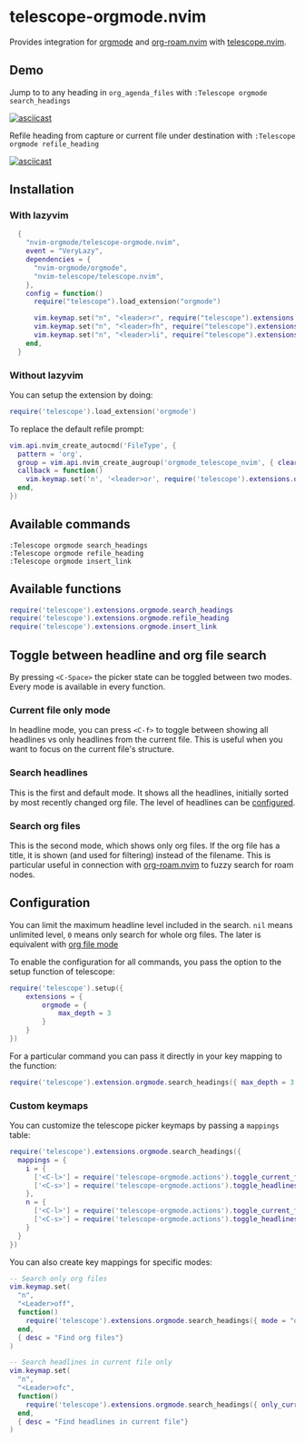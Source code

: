 # telescope-orgmode.nvim

Provides integration for [orgmode](https://github.com/nvim-orgmode/orgmode) and
[org-roam.nvim](https://github.com/chipsenkbeil/org-roam.nvim) with
[telescope.nvim](https://github.com/nvim-telescope/telescope.nvim).

## Demo

Jump to to any heading in `org_agenda_files` with `:Telescope orgmode search_headings`

[![asciicast](https://asciinema.org/a/Oko0GT32HS6JCpzuSznUG0D1D.svg)](https://asciinema.org/a/Oko0GT32HS6JCpzuSznUG0D1D)

Refile heading from capture or current file under destination with `:Telescope orgmode refile_heading`

[![asciicast](https://asciinema.org/a/1X4oG6s5jQZrJJI3DfEzJU3wN.svg)](https://asciinema.org/a/1X4oG6s5jQZrJJI3DfEzJU3wN)

## Installation

### With lazyvim

```lua
  {
    "nvim-orgmode/telescope-orgmode.nvim",
    event = "VeryLazy",
    dependencies = {
      "nvim-orgmode/orgmode",
      "nvim-telescope/telescope.nvim",
    },
    config = function()
      require("telescope").load_extension("orgmode")

      vim.keymap.set("n", "<leader>r", require("telescope").extensions.orgmode.refile_heading)
      vim.keymap.set("n", "<leader>fh", require("telescope").extensions.orgmode.search_headings)
      vim.keymap.set("n", "<leader>li", require("telescope").extensions.orgmode.insert_link)
    end,
  }
```

### Without lazyvim

You can setup the extension by doing:

```lua
require('telescope').load_extension('orgmode')
```

To replace the default refile prompt:

```lua
vim.api.nvim_create_autocmd('FileType', {
  pattern = 'org',
  group = vim.api.nvim_create_augroup('orgmode_telescope_nvim', { clear = true }),
  callback = function()
    vim.keymap.set('n', '<leader>or', require('telescope').extensions.orgmode.refile_heading)
  end,
})
```

## Available commands

```viml
:Telescope orgmode search_headings
:Telescope orgmode refile_heading
:Telescope orgmode insert_link
```

## Available functions

```lua
require('telescope').extensions.orgmode.search_headings
require('telescope').extensions.orgmode.refile_heading
require('telescope').extensions.orgmode.insert_link
```

## Toggle between headline and org file search

By pressing `<C-Space>` the picker state can be toggled between two modes.
Every mode is available in every function.

### Current file only mode

In headline mode, you can press `<C-f>` to toggle between showing all headlines
vs only headlines from the current file. This is useful when you want to focus
on the current file's structure.

### Search headlines

This is the first and default mode. It shows all the headlines, initially
sorted by most recently changed org file. The level of headlines can be
[configured](#configuration).

### Search org files

This is the second mode, which shows only org files. If the org file has a
title, it is shown (and used for filtering) instead of the filename. This is
particular useful in connection with
[org-roam.nvim](https://github.com/chipsenkbeil/org-roam.nvim) to fuzzy search
for roam nodes.

## Configuration

You can limit the maximum headline level included in the search. `nil` means
unlimited level, `0` means only search for whole org files. The later is
equivalent with [org file mode](#search-org-files)

To enable the configuration for all commands, you pass the option to the setup
function of telescope:

```lua
require('telescope').setup({
    extensions = {
        orgmode = {
            max_depth = 3
        }
    }
})
```

For a particular command you can pass it directly in your key mapping to the function:

```lua
require('telescope').extension.orgmode.search_headings({ max_depth = 3 })
```

### Custom keymaps

You can customize the telescope picker keymaps by passing a `mappings` table:

```lua
require('telescope').extensions.orgmode.search_headings({
  mappings = {
    i = {
      ['<C-l>'] = require('telescope-orgmode.actions').toggle_current_file_only,
      ['<C-s>'] = require('telescope-orgmode.actions').toggle_headlines_orgfiles,
    },
    n = {
      ['<C-l>'] = require('telescope-orgmode.actions').toggle_current_file_only,
      ['<C-s>'] = require('telescope-orgmode.actions').toggle_headlines_orgfiles,
    }
  }
})
```

You can also create key mappings for specific modes:

```lua
-- Search only org files
vim.keymap.set(
  "n",
  "<Leader>off",
  function()
    require('telescope').extensions.orgmode.search_headings({ mode = "orgfiles" })
  end,
  { desc = "Find org files"}
)

-- Search headlines in current file only
vim.keymap.set(
  "n",
  "<Leader>ofc",
  function()
    require('telescope').extensions.orgmode.search_headings({ only_current_file = true })
  end,
  { desc = "Find headlines in current file"}
)
```
